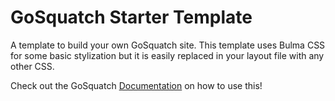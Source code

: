 # GoSquatch Starter Template

A template to build your own GoSquatch site. This template uses Bulma CSS for some basic stylization but it is easily replaced in your layout file
with any other CSS.

Check out the GoSquatch [Documentation](https://mitchmcaffee.com/GoSquatch/) on how to use this!
